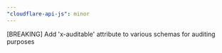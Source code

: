 ```yaml
---
"cloudflare-api-js": minor
---
```


[BREAKING] Add 'x-auditable' attribute to various schemas for auditing purposes